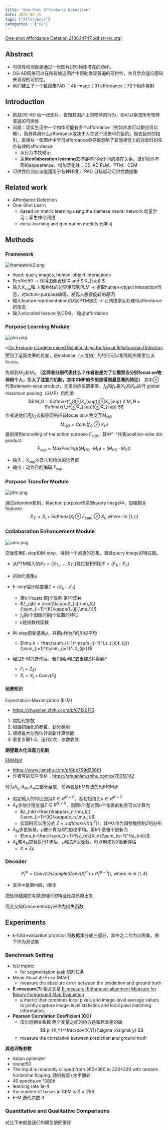 ```yaml
---
title: "One-Shot Affordance Detection"
date: 2022-08-15
tags: ["Affordance"]
categories : ["CV"]
---
```


[One-shot Affordance Detetion 2106.14747.pdf (arxiv.org)](https://arxiv.org/pdf/2106.14747.pdf)

## Abstract 

- 可供性检测就是通过一张图片识别物体潜在的动作。 
- OS-AD网络可以在所有候选图片中帮助发现普遍的可供性，并且学会适应感知未发现的可供性。
- 他们建立了一个数据集PAD ：4k Image；31 affordance；72个物体类别

## Introduction

- 挑战OS-AD 给一张图片，告知其图片上的物体的行为，则可以察觉所有物体普遍的可供性
- 问题：现实生活中一个物体可能有多个affordance（例如沙发可以躺也可以睡），而具体用什么affordance取决于人在这个场景中的目的。抛去目的的指引，直接从一张图片中学习affordance会导致忽略了其他视觉上的对此时的任务有效的affordance
  - 从行为中找暗示
  - 采用**collaboration learning**去捕捉不同物体间的潜在关系，抵消物体不同的appearance，增加泛化性；OS-AD PLM，PTM，CEM
- 可供性检测应该能适用于各种环境： PAD 目标驱动可供性数据集

## Related work

- Affordance Detection
- One-Shot Learn
  - based on metric learning using the siamese neural network 度量学习；孪生神经网络
  - meta-learning and generation models 元学习

## Methods

### Framework

![framework2.png](https://s2.loli.net/2022/08/16/GYdogZcblesFhuk.png)

- input: query images, human-object interactions
- ResNet50 -> 获得图像表现 $X$  and $ X_{sup} $ 
- 输入$X_{sup}$和 人和物体的边界矩阵到PLM -> 提取human-object interaction信息，对action-purpose编码，发现人想要旋转的原因
- 输入feature representation和$X$到PTM里面 -> 让网络学会处理带affordance的信息
- 输入encoded feature 到CEM， 输出affordance

### Purpose Learning Module

![plm.png](https://s2.loli.net/2022/08/16/HUW6kjnPJ29qX83.png)

:star:[On Exploring Undetermined Relationships for Visual Relationship Detection](https://openaccess.thecvf.com/content_CVPR_2019/papers/Zhan_On_Exploring_Undetermined_Relationships_for_Visual_Relationship_Detection_CVPR_2019_paper.pdf)受到了这篇文章的启发，说instance（人或物）的特征可以指导网络哪里应该focus。

先得到$M_O$和$M_H$ **（这两者分别代表什么？作者说是为了让模型去分别focus on物体和个人，引入了注意力机制，其中GMP的作用是得到最显著的特征）** 其中⊗ 代表element-wise product，元素对应位置相乘，$f_O$和$f_H$是$X_O$和$X_H$进行 global maximum pooling（GMP）后的值
$$
M_O = Softmax(f_O⊗X_{sup})⊗X_{sup} \\
M_H = Softmax(f_H⊗X_{sup})⊗X_{sup}
$$
作者说他们用$f_O$去指导网络应该focus on人物交互$M_{HO}$
$$
M_{HO}=Conv(f_O⊗X_H)
$$
最后得到encoding of the action purpose $F_{sup}$，其中" ·"代表position-wise dot product.
$$
F_{sup} = MaxPooling((M_{HO}·M_H)+(M_{HO}·M_O))
$$

- 输入：$X_{sup}$以及人和物体的边界框
- 输出：动作目的编码 $F_{sup}$

### Purpose Transfer Module

![ptm.png](https://s2.loli.net/2022/08/16/qARrZbuCIm4BipT.png)

通过attention机制，将action purpose传递到query image中，加强相关features
$$
X_{T_i} = X_i + Softmax(X_i⊗F_{sup})⊗X_i,\ where\ i \ in\ [1,n]
$$

### Collaboration Enhancement Module

![cem.png](https://s2.loli.net/2022/08/16/lx5Jb4jkPhIuSN3.png)

交替使用E-step和M-step，得到一个紧凑的基集，重建query image的特征图。

- 从PTM输入的$X_T = \{X_{T_1},...,X_{T_n}\}$经过卷积得到$F=\{F_1,...F_n\}$
- 初始化基集$\mu$
- E-step估计隐变量$Z=\{Z_1,...Z_n\}$
  - 第k个basis 第j个像素 第i个图片
  - $Z_{ijk} = \frac{\kappa(f_{ij},\mu_k)}{\sum_{l=1}^{K}\kappa(f_{ij},\mu_l)}$
  - $f_{ij}$第i个图像的第j个位置的特征
  - $\kappa$是指数核函数

- M-step更新基集$\mu$，并把$\mu$作为$F$的加权平均
  - $\mu_k = \frac{\sum_{i=1}^n\sum_{j=1}^Lz_{ijk}f_{ij}}{\sum_{i=1}^n\sum_{j=1}^Lz_{ijk}}$

- 经过E-M的迭代后，我们用$\mu$和$Z$去重建$X$并得到$F$
  - $F_i=Z_i\mu$
  - $\tilde X_i=X_i+Conv(F_i)$


#### 前景知识

Expectation-Maximization (E-M)

- https://zhuanlan.zhihu.com/p/67120173.

1. 初始化参数
2. 根据初始化的参数，划分类别
3. 根据最大似然估计重新计算参数
4. 重复步骤1-3，迭代n次，参数收敛

**期望最大化注意力机制**

[EMANet](https://openaccess.thecvf.com/content_ICCV_2019/papers/Li_Expectation-Maximization_Attention_Networks_for_Semantic_Segmentation_ICCV_2019_paper.pdf)

- https://www.jianshu.com/p/6bb799d256b1
- 作者写的知乎专栏：https://zhuanlan.zhihu.com/p/78018142

分为$A_E,A_M,A_R$三部分组成，前两者是EM算法的E步和M步

- 假定输入的特征图为$X\in R^{N\times C}$，基初始值为$\mu\in R^{K\times C}$
- $A_E$步估计隐变量$Z\in R^{N\times K}$，则第k个基对第n个像素的权责可以计算为
  - $z_{nk}=\frac{\kappa(x_n,\mu_k)}{\sum_{j=1}^{K}\kappa(x_n,\mu_j)}$
  - 实现时可以用公式 $Z=softmax(\lambda X(\mu^T))$，其中$\lambda$作为超参数控制$Z$的分布
- $A_M$步更新基。$\mu$被计算为$X$的加权平均。第k个基被个更新为
  - $\mu_k=\frac{\sum_{n=1}^Nz_{nk}X_n}{\sum_{n=1}^Nz_{nk}}$
- $A_E$和$A_M$交替执行T步后，$\mu$和$Z$近似收敛，可以用来对X重新评估
  - $\tilde X=Z\mu$

### Decoder

$$
P^m_i=Conv(Unsample(Conv(X^m_i)+P^{m+1}_i)),\ where\ m \  in \ [1,4]
$$

- 其中m是第m层，i表示	

把检测结果在与原图相同的特征维度还原出来

用交叉熵Cross-entropy来作为损失函数

## Experiments	

- k-fold evaluation protocol 将数据集分成三部分，其中之二作为训练集，剩下作为测试集

### Benchmark Setting

- IoU metric 
  - for segmentation task 切割任务
- Mean Absolute Error (MAE) 
  - measure the absolute error between the prediction and ground truth
- **E-measure(?)** 相关文章 [E-measure: Enhanced-alignment Measure for Binary Foreground Map Evaluation](https://github.com/DengPingFan/E-measure)
  - a metric that combines local pixels and image-level average values to jointly capture image-level statistics and local pixel matching information.
- **Pearson Correlation Coefficient (CC)**
  - 皮尔逊相关系数 两个变量之间的协方差和标准差的商   $$ p_{X,Y}=\frac{cov(X,Y)}{\sigma_x\sigma_y} $$
  - measure the correlation between prediction and ground truth

**其他训练参数**

- Adam optimizer
- resnet50
- The input is randomly clipped from 360×360 to 320×320 with random horizontal flipping. 随机裁剪+水平翻转
- 40 epochs on 1080ti
- learning rate  1e-4
- the number of bases in CEM is $K=256$
- E-M 迭代次数 3

### Quantitative and Qualitative Comparisons

对比下来就是我们的模型很好很好

